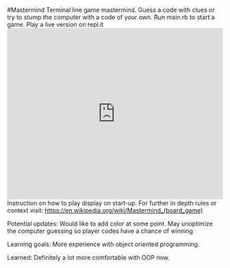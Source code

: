 #Mastermind
Terminal line game mastermind. 
Guess a code with clues or try to stump the computer with a code of your own.
Run main.rb to start a game.
Play a live version on repl.it <iframe height="400px" width="100%" src="https://repl.it/@QuentinPongratz/mastermind?lite=true" scrolling="no" frameborder="no" allowtransparency="true" allowfullscreen="true" sandbox="allow-forms allow-pointer-lock allow-popups allow-same-origin allow-scripts allow-modals"></iframe>
Instruction on how to play display on start-up.
For further in depth rules or context visit: 
  https://en.wikipedia.org/wiki/Mastermind_(board_game)

Potential updates:
  Would like to add color at some point.
  May unoptimize the computer guessing so player codes have a chance of winning

Learning goals:
  More experience with object oriented programming.

Learned:
  Definitely a lot more comfortable with OOP now.
